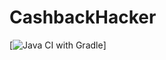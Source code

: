 # CashbackHacker
[![Java CI with Gradle](https://github.com/ivan3035789/CashbackHacker/actions/workflows/gradle.yml/badge.svg)]
